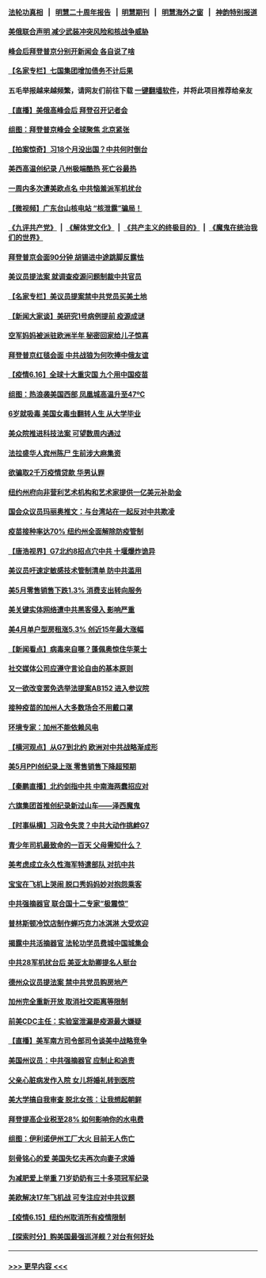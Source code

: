 #### [法轮功真相](https://github.com/gfw-breaker/truth/blob/master/README.md?t=0) &nbsp;&nbsp;|&nbsp;&nbsp; [明慧二十周年报告](https://github.com/gfw-breaker/mh-reports/blob/master/README.md?t=0) &nbsp;&nbsp;|&nbsp;&nbsp;[明慧期刊](https://github.com/gfw-breaker/mh-qikan) &nbsp;&nbsp;|&nbsp;&nbsp; [明慧海外之窗](https://github.com/gfw-breaker/mh-news/blob/master/README.md?t=0) &nbsp;&nbsp;|&nbsp;&nbsp; [神韵特别报道](https://github.com/gfw-breaker/mh-news/blob/master/shenyun.md?t=0)
#### [美俄联合声明 减少武装冲突风险和核战争威胁](../pages/nsc412/n13026817.md?t=06170352) 
#### [峰会后拜登普京分别开新闻会 各自说了啥](../pages/nsc412/n13026825.md?t=06170352) 
#### [【名家专栏】七国集团增加债务不计后果](../pages/nsc412/n13026045.md?t=06170352) 
#### 五毛举报越来越频繁，请网友们前往下载 [一键翻墙软件](https://github.com/gfw-breaker/ssr-accounts)，并将此项目推荐给亲友
#### [【直播】美俄高峰会后 拜登召开记者会](../pages/nsc412/n13026695.md?t=06170352) 
#### [组图：拜登普京峰会 全球聚焦 北京紧张](../pages/nsc412/n13026522.md?t=06170352) 
#### [【拍案惊奇】习18个月没出国？中共何时倒台](../pages/nsc412/n13025110.md?t=06170352) 
#### [美西高温创纪录 八州极端酷热 死亡谷最热](../pages/nsc412/n13026500.md?t=06170352) 
#### [一周内多次遭美欧点名 中共恼羞派军机扰台](../pages/nsc412/n13026528.md?t=06170352) 
#### [【微视频】广东台山核电站 “核泄露”骗局！](../pages/nsc412/n13026401.md?t=06170352) 
#### [《九评共产党》](https://github.com/begood0513/9ping.md/blob/master/README.md) &nbsp;|&nbsp; [《解体党文化》](../../../../jtdwh.md/blob/master/README.md)  &nbsp;|&nbsp; [《共产主义的终极目的》](../../../../gczydzjmd.md/blob/master/README.md) &nbsp;|&nbsp; [《魔鬼在统治我们的世界》](../../../../mgztzwmdsj.md/blob/master/README.md) 
#### [拜登普京会面90分钟 胡锡进中途跳脚反露怯](../pages/nsc412/n13026450.md?t=06170352) 
#### [美议员提法案 就调查疫源问题制裁中共官员](../pages/nsc412/n13026217.md?t=06170352) 
#### [【名家专栏】美议员提案禁中共党员买美土地](../pages/nsc412/n13026121.md?t=06170352) 
#### [【新闻大家谈】美研究1号病例提前 疫源成谜](../pages/nsc412/n13026283.md?t=06170352) 
#### [空军妈妈被派驻欧洲半年 秘密回家给儿子惊喜](../pages/nsc412/n13023708.md?t=06170352) 
#### [拜登普京红毯会面 中共战狼为何吹捧中俄友谊](../pages/nsc412/n13026200.md?t=06170352) 
#### [【疫情6.16】全球十大重灾国 九个用中国疫苗](../pages/nsc412/n13025692.md?t=06170352) 
#### [组图：热浪袭美国西部 凤凰城高温升至47ºC](../pages/nsc412/n13025415.md?t=06170352) 
#### [6岁就吸毒 美国女毒虫翻转人生 从大学毕业](../pages/nsc412/n13025427.md?t=06170352) 
#### [美众院推进科技法案 可望数周内通过](../pages/nsc412/n13025350.md?t=06170352) 
#### [法拉盛华人宾州陈尸  生前涉大麻集资](../pages/nsc412/n13025155.md?t=06170352) 
#### [欲骗取2千万疫情贷款 华男认罪](../pages/nsc412/n13025160.md?t=06170352) 
#### [纽约州府向非营利艺术机构和艺术家提供一亿美元补助金](../pages/nsc412/n13025163.md?t=06170352) 
#### [国会众议员玛丽奥推文：与台湾站在一起反对中共欺凌](../pages/nsc412/n13025058.md?t=06170352) 
#### [疫苗接种率达70% 纽约州全面解除防疫管制](../pages/nsc412/n13025102.md?t=06170352) 
#### [【唐浩视界】G7北约8招点穴中共 十堰爆炸诡异](../pages/nsc412/n13023744.md?t=06170352) 
#### [美议员吁速定敏感技术管制清单 防中共滥用](../pages/nsc412/n13024937.md?t=06170352) 
#### [美5月零售销售下跌1.3% 消费支出转向服务](../pages/nsc412/n13024889.md?t=06170352) 
#### [美关键实体网络遭中共黑客侵入 影响严重](../pages/nsc412/n13024625.md?t=06170352) 
#### [美4月单户型房租涨5.3% 创近15年最大涨幅](../pages/nsc412/n13024858.md?t=06170352) 
#### [【新闻看点】病毒来自哪？蓬佩奥惊住华莱士](../pages/nsc412/n13024524.md?t=06170352) 
#### [社交媒体公司应遵守言论自由的基本原则](../pages/nsc412/n13024857.md?t=06170352) 
#### [又一欲改变罢免选举法提案AB152 进入参议院](../pages/nsc412/n13024834.md?t=06170352) 
#### [接种疫苗的加州人大多数场合不用戴口罩](../pages/nsc412/n13024781.md?t=06170352) 
#### [环境专家：加州不能依赖风电](../pages/nsc412/n13024720.md?t=06170352) 
#### [【横河观点】从G7到北约 欧洲对中共战略渐成形](../pages/nsc412/n13024598.md?t=06170352) 
#### [美5月PPI创纪录上涨 零售销售下降超预期](../pages/nsc412/n13024612.md?t=06170352) 
#### [【秦鹏直播】北约剑指中共 中南海两蠢招应对](../pages/nsc412/n13024551.md?t=06170352) 
#### [六旗集团首推创纪录新过山车——泽西魔鬼](../pages/nsc412/n13024335.md?t=06170352) 
#### [【时事纵横】习政令失灵？中共大动作挑衅G7](../pages/nsc412/n13024507.md?t=06170352) 
#### [青少年司机最致命的一百天 父母需知什么？](../pages/nsc412/n13023665.md?t=06170352) 
#### [美考虑成立永久性海军特遣部队 对抗中共](../pages/nsc412/n13024304.md?t=06170352) 
#### [宝宝在飞机上哭闹 脱口秀妈妈妙对抱怨乘客](../pages/nsc412/n13023637.md?t=06170352) 
#### [中共强摘器官 联合国十二专家“极震惊”](../pages/nsc412/n13024313.md?t=06170352) 
#### [普林斯顿冷饮店制作蝉巧克力冰淇淋 大受欢迎](../pages/nsc412/n13024293.md?t=06170352) 
#### [揭露中共活摘器官 法轮功学员费城中国城集会](../pages/nsc412/n13024266.md?t=06170352) 
#### [中共28军机扰台后 美亚太助卿提名人挺台](../pages/nsc412/n13024234.md?t=06170352) 
#### [德州众议员提法案 禁中共党员购房地产](../pages/nsc412/n13024205.md?t=06170352) 
#### [加州完全重新开放 取消社交距离等限制](../pages/nsc412/n13024045.md?t=06170352) 
#### [前美CDC主任：实验室泄漏是疫源最大嫌疑](../pages/nsc412/n13024130.md?t=06170352) 
#### [【直播】美军南方司令部司令谈美中战略竞争](../pages/nsc412/n13024148.md?t=06170352) 
#### [美国州议员：中共强摘器官 应制止和追责](../pages/nsc412/n13023946.md?t=06170352) 
#### [父亲心脏病发作入院 女儿将婚礼转到医院](../pages/nsc412/n13023502.md?t=06170352) 
#### [美大学搞自我审查 脱北女孩：让我想起朝鲜](../pages/nsc412/n13023794.md?t=06170352) 
#### [拜登提高企业税至28% 如何影响你的水电费](../pages/nsc412/n13023757.md?t=06170352) 
#### [组图：伊利诺伊州工厂大火 目前无人伤亡](../pages/nsc412/n13023188.md?t=06170352) 
#### [刻骨铭心的爱 美国失忆夫再次向妻子求婚](../pages/nsc412/n13022980.md?t=06170352) 
#### [为减肥爱上举重 71岁奶奶有三十多项冠军纪录](../pages/nsc412/n13022700.md?t=06170352) 
#### [美欧解决17年飞机战 可专注应对中共议题](../pages/nsc412/n13023516.md?t=06170352) 
#### [【疫情6.15】纽约州取消所有疫情限制](../pages/nsc412/n13023125.md?t=06170352) 
#### [【探索时分】购美国最强巡洋舰？对台有何好处](../pages/nsc412/n13021908.md?t=06170352) 

----
#### [ >>> 更早内容 <<< ](../indexes/nsc412-earlier.md)
